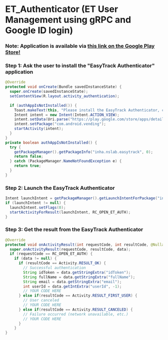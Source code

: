 # ET_Authenticator (ET User Management using gRPC and Google ID login)
<h3>Note: Application is available via  <a href="https://play.google.com/store/apps/details?id=inha.nslab.easytrack">this link on the Google Play Store!</a></ht3>

<h3>Step 1: Ask the user to install the "EasyTrack Authenticator" application</h3>

```java
@Override
protected void onCreate(Bundle savedInstanceState) {
  super.onCreate(savedInstanceState);
  setContentView(R.layout.activity_authentication);
  
  if (authAppIsNotInstalled()) {
    Toast.makeText(this, "Please install the EasyTrack Authenticator, close the app, and reopen your application!", Toast.LENGTH_SHORT).show();
    Intent intent = new Intent(Intent.ACTION_VIEW);
    intent.setData(Uri.parse("https://play.google.com/store/apps/details?id=inha.nslab.easytrack"));
    intent.setPackage("com.android.vending");
    startActivity(intent);
  }
}
private boolean authAppIsNotInstalled() {
  try {
    getPackageManager().getPackageInfo("inha.nslab.easytrack", 0);
    return false;
  } catch (PackageManager.NameNotFoundException e) {
    return true;
  }
}
```

<h3>Step 2: Launch the EasyTrack Authenticator</h3>

```java
Intent launchIntent = getPackageManager().getLaunchIntentForPackage("inha.nslab.easytrack");
if (launchIntent != null) {
  launchIntent.setFlags(0);
  startActivityForResult(launchIntent, RC_OPEN_ET_AUTH);
}
```

<h3>Step 3: Get the result from the EasyTrack Authenticator</h3>

```java
@Override
protected void onActivityResult(int requestCode, int resultCode, @Nullable Intent data) {
  super.onActivityResult(requestCode, resultCode, data);
  if (requestCode == RC_OPEN_ET_AUTH) {
    if (data != null) {
      if (resultCode == Activity.RESULT_OK) {
        // Successful authentication
        String idToken = data.getStringExtra("idToken");
        String fullName = data.getStringExtra("fullName");
        String email = data.getStringExtra("email");
        int userId = data.getIntExtra("userId", -1);
        // YOUR CODE HERE
      } else if(resultCode == Activity.RESULT_FIRST_USER) {
        // User canceled
        // YOUR CODE HERE
      } else if(resultCode == Activity.RESULT_CANCELED) {
        // Failure occurred (network unavailable, etc.)
        // YOUR CODE HERE
      }
    }
}
```
